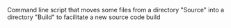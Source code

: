 Command line script that moves some files from a directory "Source" into a directory "Build" to facilitate a new source code build
